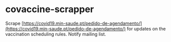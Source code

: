 # covaccine-scrapper

Scrape [https://covid19.min-saude.pt/pedido-de-agendamento/](https://covid19.min-saude.pt/pedido-de-agendamento/) for updates on the vaccination scheduling rules. Notify mailing list.
